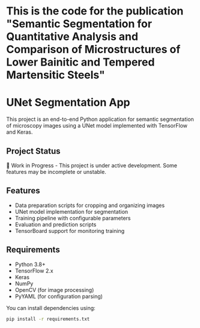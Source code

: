 # This is the code for the publication "Semantic Segmentation for Quantitative Analysis and Comparison of Microstructures of Lower Bainitic and Tempered Martensitic Steels"

# UNet Segmentation App

This project is an end-to-end Python application for semantic segmentation of microscopy images using a UNet model implemented with TensorFlow and Keras.

## Project Status

🚧 Work in Progress - This project is under active development. Some features may be incomplete or unstable.

## Features

- Data preparation scripts for cropping and organizing images
- UNet model implementation for segmentation
- Training pipeline with configurable parameters
- Evaluation and prediction scripts
- TensorBoard support for monitoring training

## Requirements

- Python 3.8+
- TensorFlow 2.x
- Keras
- NumPy
- OpenCV (for image processing)
- PyYAML (for configuration parsing)

You can install dependencies using:

```bash
pip install -r requirements.txt
